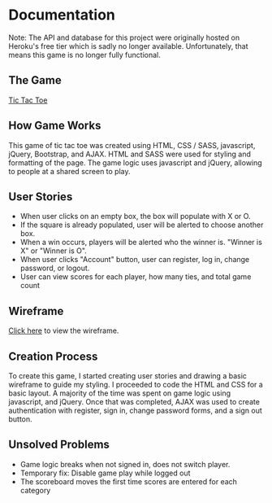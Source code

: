 # Documentation

Note: The API and database for this project were originally hosted on Heroku's free tier which is sadly no longer available. Unfortunately, that means this game is no longer fully functional.

## The Game

[Tic Tac Toe](http://seatuna.github.io/tic-tac-toe/index.html)

## How Game Works
This game of tic tac toe was created using HTML, CSS / SASS, javascript, jQuery,
Bootstrap, and AJAX. HTML and SASS were used for styling and formatting
of the page.  The game logic uses javascript and jQuery, allowing to people at
a shared screen to play.

## User Stories

* When user clicks on an empty box, the box will populate with X or O.
* If the square is already populated, user will be alerted to choose another box.
* When a win occurs, players will be alerted who the winner is. "Winner is X"
 or "Winner is O".
* When user clicks "Account" button, user can register, log in, change
password, or logout.
* User can view scores for each player, how many ties, and total game count

## Wireframe

[Click here](http://img.photobucket.com/albums/v53/chibi_ynm/wireframe_zpsvhjikgob.jpg) to view the wireframe.

## Creation Process

To create this game, I started creating user stories and drawing a basic
wireframe to guide my styling.  I proceeded to code the HTML and CSS for a
basic layout.  A majority of the time was spent on game logic using javascript,
and jQuery.  Once that was completed, AJAX was used to create authentication
with register, sign in, change password forms, and a sign out button.

## Unsolved Problems
* Game logic breaks when not signed in, does not switch player.
* Temporary fix: Disable game play while logged out
* The scoreboard moves the first time scores are entered for each category
